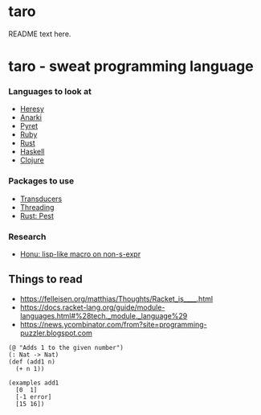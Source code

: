 taro
====
README text here.


# taro - sweat programming language

### Languages to look at
- [Heresy](https://docs.racket-lang.org/heresy/index.html)
- [Anarki](https://github.com/arclanguage/anarki#racket-interop)
- [Pyret](https://www.pyret.org/index.html)
- [Ruby](https://ruby-doc.org/core-3.0.0/Array.html)
- [Rust](https://doc.rust-lang.org/book/ch08-03-hash-maps.html)
- [Haskell](https://ghc.gitlab.haskell.org/ghc/doc/users_guide/exts/monad_comprehensions.html)
- [Clojure](https://clojure.org/index)

### Packages to use
- [Transducers](https://docs.racket-lang.org/rebellion/Transducers.html)
- [Threading](https://docs.racket-lang.org/threading/index.html)
- [Rust: Pest](https://pest.rs/book/examples/jlang.html)

### Research
- [Honu: lisp-like macro on non-s-expr](https://www.cs.utah.edu/plt/publications/gpce12-rf.pdf)

## Things to read
- https://felleisen.org/matthias/Thoughts/Racket_is____.html
- https://docs.racket-lang.org/guide/module-languages.html#%28tech._module._language%29
- https://news.ycombinator.com/from?site=programming-puzzler.blogspot.com


```racket
(@ "Adds 1 to the given number")
(: Nat -> Nat)
(def (add1 n)
  (+ n 1))
  
(examples add1
  [0  1]
  [-1 error]
  [15 16])
```
